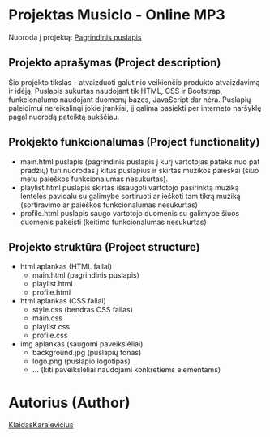 # Projektas MusicIo - Online MP3

Nuoroda į projektą: [Pagrindinis puslapis](https://klaidaskaralevicius.github.io/ND_1/html/main.html)

## Projekto aprašymas (Project description)

Šio projekto tikslas - atvaizduoti galutinio veikienčio produkto atvaizdavimą ir idėją. Puslapis sukurtas naudojant tik HTML, CSS ir Bootstrap, funkcionalumo naudojant duomenų bazes, JavaScript dar nėra. Puslapių paleidimui nereikalingi jokie įrankiai, jį galima pasiekti per interneto naršyklę pagal nuorodą pateiktą aukščiau.

## Prokjekto funkcionalumas (Project functionality)

- main.html puslapis (pagrindinis puslapis į kurį vartotojas pateks nuo pat pradžių) turi nuorodas į kitus puslapius ir skirtas muzikos paieškai (šiuo metu paieškos funkcionalumas nesukurtas).
- playlist.html puslapis skirtas išsaugoti vartotojo pasirinktą muziką lentelės pavidalu su galimybe sortiruoti ar ieškoti tam tikrą muziką (sortiravimo ar paieškos funkcionalumas nesukurtas)
- profile.html puslapis saugo vartotojo duomenis su galimybe šiuos duomenis pakeisti (keitimo funkcionalumas nesukurtas)

## Projekto struktūra (Project structure)

- html aplankas (HTML failai)
	- main.html (pagrindinis puslapis)
	- playlist.html 
	- profile.html
- html aplankas (CSS failai)
	- style.css (bendras CSS failas)
	- main.css
	- playlist.css
	- profile.css
- img aplankas (saugomi paveikslėliai)
	- background.jpg (puslapių fonas)
 	- logo.png (puslapio logotipas)
  	- ... (kiti paveikslėliai naudojami konkretiems elementams) 

# Autorius (Author)

[KlaidasKaralevicius](https://github.com/KlaidasKaralevicius)
